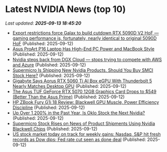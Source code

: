 # Latest NVIDIA News (top 10)
_Last updated: **2025-09-13 18:45:20**_

- [Export restrictions force Galax to build cutdown RTX 5090D V2 HoF — gaming performance is, fortunately, nearly identical to original 5090D HoF](https://www.tomshardware.com/pc-components/gpus/export-restrictions-force-galax-to-build-cutdown-rtx-5090d-v2-hof-gaming-performance-is-fortunately-nearly-identical-to-original-5090d-hof) (Published: 2025-09-12)
- [Asus ProArt P16 Laptop Has High-End PC Power and MacBook Style](https://petapixel.com/2025/09/12/asus-proart-p16-laptop-has-high-end-pc-power-and-macbook-style/) (Published: 2025-09-12)
- [Nvidia steps back from DGX Cloud — stops trying to compete with AWS and Azure](https://www.tomshardware.com/tech-industry/nvidia-steps-back-from-dgx-cloud) (Published: 2025-09-12)
- [Supermicro Is Shipping New Nvidia Products. Should You Buy SMCI Stock Here?](https://biztoc.com/x/0285a930b24d4e2e) (Published: 2025-09-12)
- [Gigabyte Says Aorus RTX 5060 Ti AI Box eGPU With Thunderbolt 5 Nearly Matches Desktop GPU](https://hothardware.com/news/gigabytes-aorus-rtx-5060-ti-ai-egpu-nearly-matches-desktop-gpu) (Published: 2025-09-12)
- [The Asus TUF GeForce RTX 5070 12GB Graphics Card Drops to $549 (Better Than the Asus Prime)](https://www.ign.com/articles/asus-tuf-geforce-rtx-5070-12gb-graphics-card-deal) (Published: 2025-09-12)
- [HP ZBook Fury G1i 18 Review: Blackwell GPU Muscle, Power Efficiency Discipline](https://www.storagereview.com/review/hp-zbook-fury-g1i-18-inch-mobile-workstation-pc) (Published: 2025-09-12)
- [Up Over 1,200% in the Past Year, Is Oklo Stock the Next Nvidia?](https://biztoc.com/x/6fb525898c7c63c8) (Published: 2025-09-12)
- [Supermicro Stock Rises on News of Product Shipments Using Nvidia Blackwell Chips](https://biztoc.com/x/3db98380e39da13b) (Published: 2025-09-12)
- [US stock market today on track for weekly gains: Nasdaq, S&P hit fresh records as Dow dips; Fed rate cut seen as done deal](https://economictimes.indiatimes.com/news/international/us/us-stock-market-today-on-track-for-weekly-gains-nasdaq-sp-hit-fresh-records-as-dow-dips-fed-rate-cut-seen-as-done-deal/articleshow/123856157.cms) (Published: 2025-09-12)
